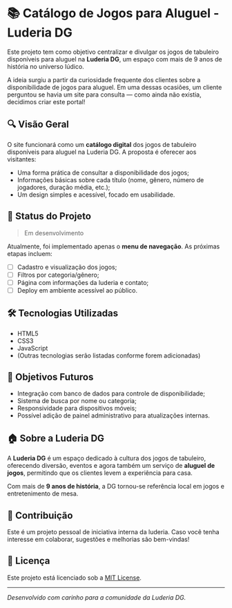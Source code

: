 # 📚 Catálogo de Jogos para Aluguel - Luderia DG

Este projeto tem como objetivo centralizar e divulgar os jogos de tabuleiro disponíveis para aluguel na **Luderia DG**, um espaço com mais de 9 anos de história no universo lúdico.

A ideia surgiu a partir da curiosidade frequente dos clientes sobre a disponibilidade de jogos para aluguel. Em uma dessas ocasiões, um cliente perguntou se havia um site para consulta — como ainda não existia, decidimos criar este portal!

## 🔍 Visão Geral

O site funcionará como um **catálogo digital** dos jogos de tabuleiro disponíveis para aluguel na Luderia DG. A proposta é oferecer aos visitantes:

- Uma forma prática de consultar a disponibilidade dos jogos;
- Informações básicas sobre cada título (nome, gênero, número de jogadores, duração média, etc.);
- Um design simples e acessível, focado em usabilidade.

## 🚧 Status do Projeto

> Em desenvolvimento

Atualmente, foi implementado apenas o **menu de navegação**. As próximas etapas incluem:

- [ ] Cadastro e visualização dos jogos;
- [ ] Filtros por categoria/gênero;
- [ ] Página com informações da luderia e contato;
- [ ] Deploy em ambiente acessível ao público.

## 🛠️ Tecnologias Utilizadas

- HTML5
- CSS3
- JavaScript
- (Outras tecnologias serão listadas conforme forem adicionadas)

## 🧭 Objetivos Futuros

- Integração com banco de dados para controle de disponibilidade;
- Sistema de busca por nome ou categoria;
- Responsividade para dispositivos móveis;
- Possível adição de painel administrativo para atualizações internas.

## 🏠 Sobre a Luderia DG

A **Luderia DG** é um espaço dedicado à cultura dos jogos de tabuleiro, oferecendo diversão, eventos e agora também um serviço de **aluguel de jogos**, permitindo que os clientes levem a experiência para casa.

Com mais de **9 anos de história**, a DG tornou-se referência local em jogos e entretenimento de mesa.

## 🤝 Contribuição

Este é um projeto pessoal de iniciativa interna da luderia. Caso você tenha interesse em colaborar, sugestões e melhorias são bem-vindas!

## 📄 Licença

Este projeto está licenciado sob a [MIT License](LICENSE).

---

*Desenvolvido com carinho para a comunidade da Luderia DG.*
